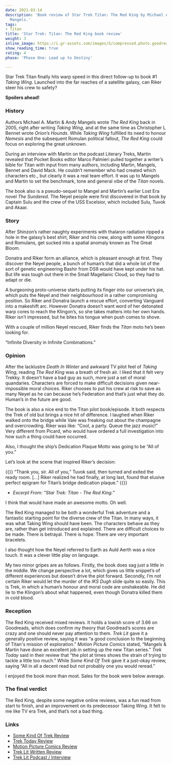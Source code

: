 ```yaml
---
date: 2021-03-14
description: 'Book review of Star Trek Titan: The Red King by Michael A. Martin & Andy
  Mangels.'
tags:
- Titan
title: 'Star Trek: Titan: The Red King book review'
weight: 3
inline_image: https://i.gr-assets.com/images/S/compressed.photo.goodreads.com/books/1328155058l/64003.jpg
show_reading_time: true
rating: 4
phase: 'Phase One: Lead up to Destiny'

---
```

Star Trek Titan finally hits warp speed in this direct follow-up to book #1 _Taking Wing_. Launched into the far reaches of a satellite galaxy, can Riker steer his crew to safety?

**Spoilers ahead!**

<!--more-->

### History

Authors Michael A. Martin & Andy Mangels wrote _The Red King_ back in 2005, right after writing _Taking Wing,_ and at the same time as Christopher L Bennet wrote _Orion’s Hounds_. While _Taking Wing_ fulfilled its need to honour _Nemesis_ and the subsequent Romulan political fallout, _The Red King_ could focus on exploring the great unknown.

During an interview with Martin on the podcast Literary Treks, Martin revealed that Pocket Books editor Marco Palmieri pulled together a writer’s bible for Titan with input from many authors, including Martin, Mangels, Bennet and David Mack. He couldn’t remember who had created which characters etc., but clearly it was a real team effort. It was up to Mangels and Martin to set the benchmark, tone and general vibe of the _Titan_ novels.

The book also is a pseudo-sequel to Mangel and Martin’s earlier Lost Era novel _The Sundered_. The Neyel people were first discovered in that book by Captain Sulu and the crew of the USS Excelsior, which included Sulu, Tuvok and Akaar.

### Story

After Shinzon’s rather naughty experiments with thalaron radiation ripped a hole in the galaxy’s best shirt, Riker and his crew, along with some Klingons and Romulans, get sucked into a spatial anomaly known as The Great Bloom.

Donatra and Riker form an alliance, which is pleasant enough at first. They discover the Neyel people, a bunch of human’s that did a whole lot of the sort of genetic engineering Bashir from DS9 would have kept under his hat. But life was tough out there in the Small Magellanic Cloud, so they had to adapt or die.

A burgeoning proto-universe starts putting its finger into our universe’s pie, which puts the Neyel and their neighbourhood in a rather compromising position. So Riker and Donatra launch a rescue effort, converting Vanguard into a makeshift arc. However Donatra doesn’t want word of her detonated warp cores to reach the Klingon’s, so she takes matters into her own hands. Riker isn’t impressed, but he bites his tongue when push comes to shove.

With a couple of million Neyel rescued, Riker finds the _Titan_ moto he’s been looking for.

“Infinite Diversity in Infinite Combinations.”

### Opinion

After the lacklustre _Death In Winter_ and awkward TV pilot feel of _Taking Wing_, reading _The Red King_ was a breath of fresh air. I liked that it felt very Trekky. It doesn’t have a bad guy as such, more just a set of moral quandaries. Characters are forced to make difficult decisions given near-impossible moral choices. Riker chooses to put his crew at risk to save as many Neyel as he can because he’s Federation and that’s just what they do. Human’s in the future are good.

The book is also a nice end to the Titan pilot book/episode. It both respects the Trek of old but brings a nice hit of difference. I laughed when Riker walked onto the bridge while Vale was freaking out about the champagne and overcrowding. Riker was like: “Cool, a party. Queue the jazz music!” Very different from Picard, who would have ordered a full investigation into how such a thing could have occurred.

Also, I thought the ship’s Dedication Plaque Motto was going to be “All of you.”

Let’s look at the scene that inspired Riker’s decision:

{{<pullout>}}
“Thank you, sir. All of you,” Tuvok said, then turned and exited the ready room.
\[…\] Riker realized he had finally, at long last, found that elusive perfect epigram for Titan’s bridge dedication plaque.”
{{</pullout>}}

* _Excerpt From: “Star Trek: Titan - The Red King.”_

I think that would have made an awesome motto. Oh well.

The Red King managed to be both a wonderful Trek adventure and a fantastic starting point for the diverse crew of the Titan. In many ways, it was what Taking Wing should have been. The characters behave as they are, rather than get introduced and explained. There are difficult choices to be made. There is betrayal. There is hope. There are very important bracelets.

I also thought how the Neyel referred to Earth as Auld Aerth was a nice touch. It was a clever little play on language.

My two minor gripes are as follows. Firstly, the book does sag just a little in the middle. We change perspective a lot, which gives us little snippet’s of different experiences but doesn’t drive the plot forward. Secondly, I’m not certain Riker would let the murder of the _IKS Dugh_ slide quite so easily. This is Trek, in which a human’s honour and moral code are unshakeable. He did lie to the Klingon’s about what happened, even though Donatra killed them in cold blood.

### Reception

The Red King received mixed reviews. It holds a lowish score of 3.66 on Goodreads, which does confirm my theory that Goodread’s scores are crazy and one should never pay attention to them. _Trek Lit_ gave it a generally positive review, saying it was “a good conclusion to the beginning of Titan's mission of exploration.” _Motion Picture Comics_ stated, “Mangels & Martin have done an excellent job in setting up the new Titan series.” _Trek Today_ said in their review that “the plot at times shows the strain of trying to tackle a little too much.” While _Some Kind Of Trek_ gave it a just-okay review, saying “All in all a decent read but not probably one you would reread.”

I enjoyed the book more than most. Sales for the book were below average.

### The final verdict

The Red King, despite some negative online reviews, was a fun read from start to finish, and an improvement on its predecessor Taking Wing. It felt to me like TV era Trek, and that’s not a bad thing.

### Links

* [Some Kind Of Trek Review](http://trekclivos79.blogspot.com/2016/11/taking-wing-with-titan.html)
* [Trek Today Review](https://www.trektoday.com/reviews/books/titan_red_king.shtml)
* [Motion Picture Comics Review](http://www.motionpicturescomics.com/2010/03/12/star-trek-titan-book-2-the-red-king)
* [Trek Lit Written Review](http://www.treklit.com/2019/07/red-king.html)
* [Trek Lit Podcast / Interview](http://www.trek.fm/literary-treks/268)